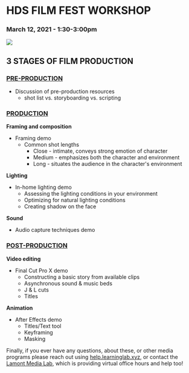 # HDS FILM FEST WORKSHOP

### March 12, 2021 - 1:30-3:00pm

![](https://hwpi.harvard.edu/files/styles/os_files_xxlarge/public/hds/files/2016-05-10-springcampus-35-1200px.jpg?m=1515604436&itok=Lkmf0KlG)

## 3 STAGES OF FILM PRODUCTION

### [PRE-PRODUCTION](http://resources.learninglab.xyz/simple/projects/HDS-FilmFest/pre-production)

* Discussion of pre-production resources
  * shot list vs. storyboarding vs. scripting

### [PRODUCTION](http://resources.learninglab.xyz/simple/projects/HDS-FilmFest/production)

**Framing and composition**
* Framing demo
  * Common shot lengths
    * Close - intimate, conveys strong emotion of character
    * Medium - emphasizes both the character and environment
    * Long - situates the audience in the character's environment

**Lighting**
* In-home lighting demo
  * Assessing the lighting conditions in your environment
  * Optimizing for natural lighting conditions
  * Creating shadow on the face

**Sound**
* Audio capture techniques demo

### [POST-PRODUCTION](http://resources.learninglab.xyz/simple/projects/HDS-FilmFest/post-production)

**Video editing**
* Final Cut Pro X demo
  * Constructing a basic story from available clips
  * Asynchronous sound & music beds
  * J & L cuts
  * Titles

**Animation**
* After Effects demo
  * Titles/Text tool
  * Keyframing
  * Masking

Finally, if you ever have any questions, about these, or other media programs please reach out using [help.learninglab.xyz](https://airtable.com/shr3Svx4ZM0IyoSAx), or contact the [Lamont Media Lab](https://library.harvard.edu/services-tools/lamont-multimedia-lab), which is providing virtual office hours and help too!
